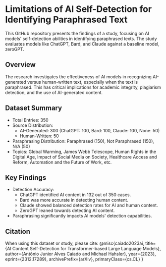 # Limitations of AI Self-Detection for Identifying Paraphrased Text

This GitHub repository presents the findings of a study, focusing on AI models' self-detection abilities in identifying paraphrased texts. The study evaluates models like ChatGPT, Bard, and Claude against a baseline model, zeroGPT.

## Overview

The research investigates the effectiveness of AI models in recognizing AI-generated versus human-written text, especially when the text is paraphrased. This has critical implications for academic integrity, plagiarism detection, and the use of AI-generated content.

## Dataset Summary

- Total Entries: 350
- Source Distribution: 
  - AI-Generated: 300 (ChatGPT: 100, Bard: 100, Claude: 100, None: 50)
  - Human-Written: 50
- Paraphrasing Distribution: Paraphrased (150), Not Paraphrased (150), N/A (50)
- Topics: Global Warming, James Webb Telescope, Human Rights in the Digital Age, Impact of Social Media on Society, Healthcare Access and Reform, Automation and the Future of Work, etc.

## Key Findings

- Detection Accuracy:
  - ChatGPT identified AI content in 132 out of 350 cases.
  - Bard was more accurate in detecting human content.
  - Claude showed balanced detection rates for AI and human content.
  - ZeroGPT leaned towards detecting AI content.
- Paraphrasing significantly impacts AI models' detection capabilities.

## Citation

When using this dataset or study, please cite:
@misc{caiado2023ai,
      title={AI Content Self-Detection for Transformer-based Large Language Models},
      author={Antônio Junior Alves Caiado and Michael Hahsler},
      year={2023},
      eprint={2312.17289},
      archivePrefix={arXiv},
      primaryClass={cs.CL}
}
